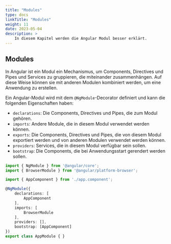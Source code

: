 ```yaml
---
title: "Modules"
type: docs
linkTitle: "Modules"
weight: 11
date: 2023-05-04
description: >
    In diesem Kapitel werden die Angular Modul besser erklärt.
---
```

## Modules
In Angular ist ein Modul ein Mechanismus, um Components, Directives und Pipes und Services zu gruppieren, die miteinander zusammenhängen. Auf diese Weise können sie mit anderen Modulen kombiniert werden, um eine Anwendung zu erstellen.

Ein Angular-Modul wird mit dem `@NgModule`-Decorator definiert und kann die folgenden Eigenschaften haben:

* `declarations`: Die Components, Directives und Pipes, die zum Modul gehören.
* `imports`: Andere Module, die in diesem Modul verwendet werden können.
* `exports`: Die Components, Directives und Pipes, die von diesem Modul exportiert werden und von anderen Modulen verwendet werden können.
* `providers`: Services, die in diesem Modul verfügbar sein sollen.
* `bootstrap`: Die Components, die bei Anwendungsstart gerendert werden sollen.

```typescript
import { NgModule } from '@angular/core';
import { BrowserModule } from '@angular/platform-browser';

import { AppComponent } from './app.component';

@NgModule({
    declarations: [
        AppComponent
    ],
    imports: [
        BrowserModule
    ],
    providers: [],
    bootstrap: [AppComponent]
})
export class AppModule { }
```